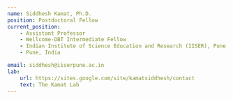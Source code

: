 ```yaml
---
name: Siddhesh Kamat, Ph.D.
position: Postdoctoral Fellow
current_position:
    - Assistant Professor
    - Wellcome-DBT Intermediate Fellow
    - Indian Institute of Science Education and Research (IISER), Pune
    - Pune, India

email: siddhesh@iiserpune.ac.in
lab:
    url: https://sites.google.com/site/kamatsiddhesh/contact
    text: The Kamat Lab
---
```


